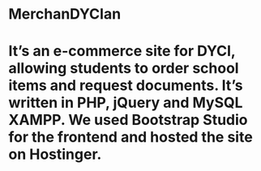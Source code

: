 # MerchanDYCIan

# It’s an e-commerce site for DYCI, allowing students to order school items and request documents. It’s written in PHP, jQuery and MySQL XAMPP. We used Bootstrap Studio for the frontend and hosted the site on Hostinger.
